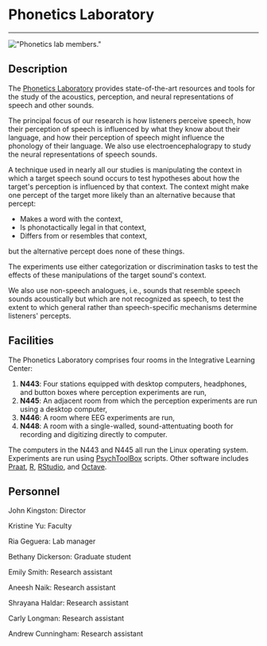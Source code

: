 # Phonetics Laboratory

--- 

!["Phonetics lab members."](images/plab.jpg)

## Description

The [Phonetics Laboratory](https://osf.io/jbvfr/) provides state-of-the-art resources and tools for the study of the acoustics, perception, and neural representations of speech and other sounds. 

The principal focus of our research is how listeners perceive speech, how their perception of speech is influenced by what they know about their language, and how their perception of speech might influence the phonology of their language. We also use electroencephalograpy to study the neural representations of speech sounds.

A technique used in nearly all our studies is manipulating the context in which a target speech sound occurs to test hypotheses about how the target's perception is influenced by that context. The context might make one percept of the target more likely than an alternative because that percept:

- Makes a word with the context,
- Is phonotactically legal in that context,
- Differs from or resembles that context,

but the alternative percept does none of these things.

The experiments use either categorization or discrimination tasks to test the effects of these manipulations of the target sound's context.

We also use non-speech analogues, i.e., sounds that resemble speech sounds acoustically but which are not recognized as speech, to test the extent to which general rather than speech-specific mechanisms determine listeners' percepts.

## Facilities

The Phonetics Laboratory comprises four rooms in the Integrative Learning Center:

1. **N443**: Four stations equipped with desktop computers, headphones, and button boxes where perception experiments are run,
2. **N445**: An adjacent room from which the perception experiments are run using a desktop computer,
3. **N446**: A room where EEG experiments are run,
4. **N448**: A room with a single-walled, sound-attentuating booth for recording and digitizing directly to computer.

The computers in the N443 and N445 all run the Linux operating system. Experiments are run using [PsychToolBox](http://psychtoolbox.org/) scripts. Other software includes [Praat](http://www.fon.hum.uva.nl/praat/), [R](https://www.r-project.org/), [RStudio](https://www.rstudio.com/), and [Octave](https://www.gnu.org/software/octave/). 

## Personnel

John Kingston: Director

Kristine Yu: Faculty

Ria Geguera: Lab manager

Bethany Dickerson: Graduate student

Emily Smith: Research assistant

Aneesh Naik: Research assistant

Shrayana Haldar: Research assistant

Carly Longman: Research assistant

Andrew Cunningham: Research assistant



